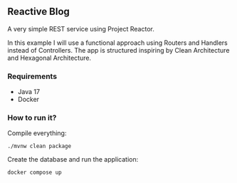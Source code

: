 <h2>Reactive Blog</h2>

A very simple REST service using Project Reactor.

In this example I will use a functional approach using
Routers and Handlers instead of Controllers.
The app is structured inspiring by Clean Architecture and Hexagonal Architecture.

<h3>Requirements</h3>
    
  - Java 17
  - Docker

<h3>How to run it?</h3>

Compile everything:

    ./mvnw clean package

Create the database and run the application:

    docker compose up   